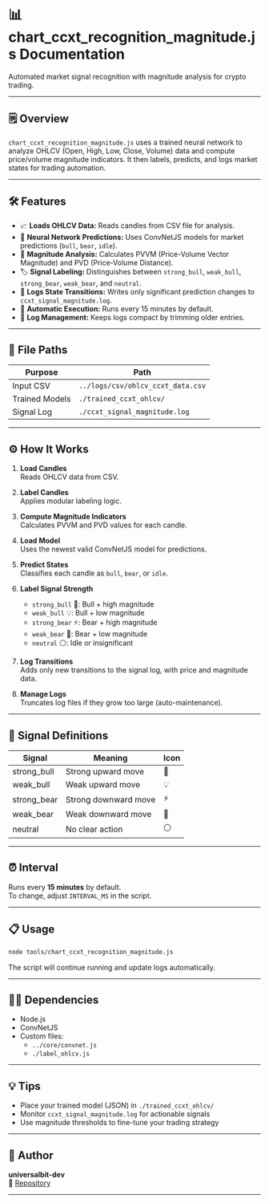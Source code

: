 # 📊 chart_ccxt_recognition_magnitude.js Documentation

Automated market signal recognition with magnitude analysis for crypto trading.

---

## 🗒️ Overview

`chart_ccxt_recognition_magnitude.js` uses a trained neural network to analyze OHLCV (Open, High, Low, Close, Volume) data and compute price/volume magnitude indicators. It then labels, predicts, and logs market states for trading automation.

---

## 🛠️ Features

- 📈 **Loads OHLCV Data:** Reads candles from CSV file for analysis.
- 🤖 **Neural Network Predictions:** Uses ConvNetJS models for market predictions (`bull`, `bear`, `idle`).
- 📏 **Magnitude Analysis:** Calculates PVVM (Price-Volume Vector Magnitude) and PVD (Price-Volume Distance).
- 🏷️ **Signal Labeling:** Distinguishes between `strong_bull`, `weak_bull`, `strong_bear`, `weak_bear`, and `neutral`.
- 📝 **Logs State Transitions:** Writes only significant prediction changes to `ccxt_signal_magnitude.log`.
- 🔄 **Automatic Execution:** Runs every 15 minutes by default.
- 🧹 **Log Management:** Keeps logs compact by trimming older entries.

---

## 📂 File Paths

| Purpose           | Path                                         |
|-------------------|----------------------------------------------|
| Input CSV         | `../logs/csv/ohlcv_ccxt_data.csv`            |
| Trained Models    | `./trained_ccxt_ohlcv/`                      |
| Signal Log        | `./ccxt_signal_magnitude.log`                |

---

## ⚙️ How It Works

1. **Load Candles**  
   Reads OHLCV data from CSV.

2. **Label Candles**  
   Applies modular labeling logic.

3. **Compute Magnitude Indicators**  
   Calculates PVVM and PVD values for each candle.

4. **Load Model**  
   Uses the newest valid ConvNetJS model for predictions.

5. **Predict States**  
   Classifies each candle as `bull`, `bear`, or `idle`.

6. **Label Signal Strength**  
   - `strong_bull` 🚀: Bull + high magnitude  
   - `weak_bull` 💡: Bull + low magnitude  
   - `strong_bear` ⚡: Bear + high magnitude  
   - `weak_bear` 🐾: Bear + low magnitude  
   - `neutral` ⚪: Idle or insignificant

7. **Log Transitions**  
   Adds only new transitions to the signal log, with price and magnitude data.

8. **Manage Logs**  
   Truncates log files if they grow too large (auto-maintenance).

---

## 🔔 Signal Definitions

| Signal         | Meaning                | Icon  |
|----------------|------------------------|-------|
| strong_bull    | Strong upward move     | 🚀    |
| weak_bull      | Weak upward move       | 💡    |
| strong_bear    | Strong downward move   | ⚡    |
| weak_bear      | Weak downward move     | 🐾    |
| neutral        | No clear action        | ⚪    |

---

## ⏰ Interval

Runs every **15 minutes** by default.  
To change, adjust `INTERVAL_MS` in the script.

---

## 📋 Usage

```bash
node tools/chart_ccxt_recognition_magnitude.js
```
The script will continue running and update logs automatically.

---

## 🧑‍💻 Dependencies

- Node.js
- ConvNetJS
- Custom files:
  - `../core/convnet.js`
  - `./label_ohlcv.js`

---

## 💡 Tips

- Place your trained model (JSON) in `./trained_ccxt_ohlcv/`
- Monitor `ccxt_signal_magnitude.log` for actionable signals
- Use magnitude thresholds to fine-tune your trading strategy

---

## 👤 Author

**universalbit-dev**  
🔗 [Repository](https://github.com/universalbit-dev/gekko-m4-globular-cluster)

---
